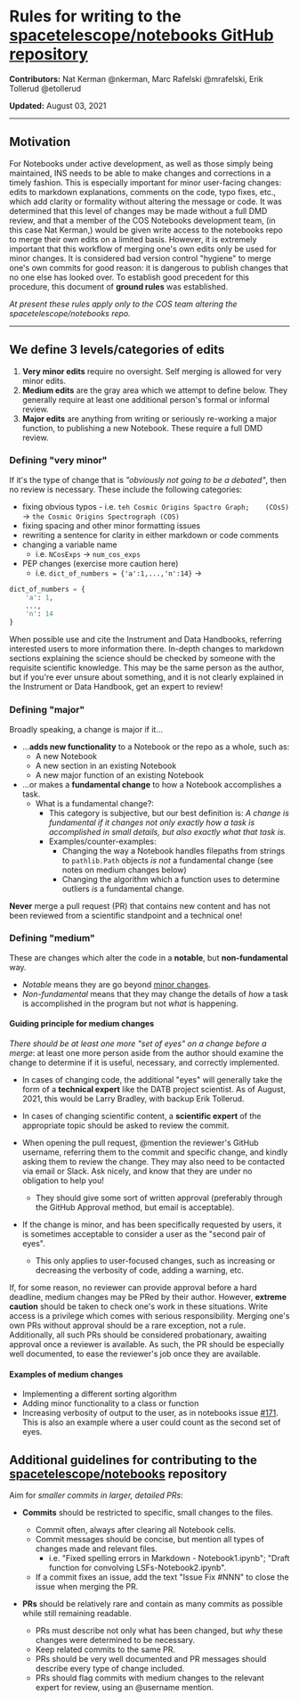 # Rules for writing to the [spacetelescope/notebooks GitHub repository](https://github.com/spacetelescope/notebooks/)

**Contributors:** Nat Kerman @nkerman, Marc Rafelski @mrafelski, Erik Tollerud @etollerud

**Updated:** August 03, 2021

---

## Motivation

For Notebooks under active development, as well as those simply being maintained, INS needs to be able to make changes and corrections in a timely fashion. This is especially important for minor user-facing changes: edits to markdown explanations, comments on the code, typo fixes, etc., which add clarity or formality without altering the message or code. It was determined that this level of changes may be made without a full DMD review, and that a member of the COS Notebooks development team, (in this case Nat Kerman,) would be given write access to the notebooks repo to merge their own edits on a limited basis. However, it is extremely important that this workflow of merging one's own edits only be used for minor changes. It is considered bad version control "hygiene" to merge one's own commits for good reason: it is dangerous to publish changes that no one else has looked over. To establish good precedent for this procedure, this document of **ground rules** was established.

*At present these rules apply only to the COS team altering the spacetelescope/notebooks repo.*

---

## We define 3 levels/categories of edits

1. **Very minor edits** require no oversight. Self merging is allowed for very minor edits.
2. **Medium edits** are the gray area which we attempt to define below. They generally require at least one additional person's formal or informal review.
3. **Major edits** are anything from writing or seriously re-working a major function, to publishing a new Notebook. These require a full DMD review.

### Defining **"very minor"**

If it's the type of change that is *"obviously not going to be a debated"*, then no review is necessary. These include the following categories:

* fixing obvious typos - i.e. `teh Cosmic Origins Spactro Graph;    (COsS)` → `the Cosmic Origins Spectrograph (COS)`
* fixing spacing and other minor formatting issues
* rewriting a sentence for clarity in either markdown or code comments
* changing a variable name
  * i.e. `NCosExps` → `num_cos_exps`
* PEP changes (exercise more caution here)
  * i.e. `dict_of_numbers = {'a':1,...,'n':14}` →

```python
dict_of_numbers = {
    'a': 1,
    ...,
    'n': 14
}
```

When possible use and cite the Instrument and Data Handbooks, referring interested users to more information there. In-depth changes to markdown sections explaining the science should be checked by someone with the requisite scientific knowledge. This may be the same person as the author, but if you're ever unsure about something, and it is not clearly explained in the Instrument or Data Handbook, get an expert to review!

### Defining **"major"**

Broadly speaking, a change is major if it...

* ...**adds new functionality** to a Notebook or the repo as a whole, such as:
  * A new Notebook
  * A new section in an existing Notebook
  * A new major function of an existing Notebook
* ...or makes a **fundamental change** to how a Notebook accomplishes a task.
  * What is a fundamental change?:
    * This category is subjective, but our best definition is: *A change is fundamental if it changes not only exactly how a task is accomplished in small details, but also exactly what that task is.*
    * Examples/counter-examples:
      * Changing the way a Notebook handles filepaths from strings to `pathlib.Path` objects *is not* a fundamental change (see notes on medium changes below)
      * Changing the algorithm which a function uses to determine outliers *is* a fundamental change.

**Never** merge a pull request (PR) that contains new content and has not been reviewed from a scientific standpoint and a technical one!

### Defining **"medium"**

These are changes which alter the code in a **notable**, but **non-fundamental** way.

* *Notable* means they are go beyond [minor changes](#defining-very-minor).
* *Non-fundamental* means that they may change the details of *how* a task is accomplished in the program but not *what* is happening.

#### Guiding principle for medium changes

*There should be at least one more "set of eyes" on a change before a merge*: at least one more person aside from the author should examine the change to determine if it is useful, necessary, and correctly implemented.

* In cases of changing code, the additional "eyes" will generally take the form of a **technical expert** like the DATB project scientist. As of August, 2021, this would be Larry Bradley, with backup Erik Tollerud.
* In cases of changing scientific content, a **scientific expert** of the appropriate topic should be asked to review the commit.
* When opening the pull request, @mention the reviewer's GitHub username, referring them to the commit and specific change, and kindly asking them to review the change. They may also need to be contacted via email or Slack. Ask nicely, and know that they are under no obligation to help you!
  * They should give some sort of written approval (preferably through the GitHub Approval method, but email is acceptable).

* If the change is minor, and has been specifically requested by users, it is sometimes acceptable to consider a user as the "second pair of eyes".
  * This only applies to user-focused changes, such as increasing or decreasing the verbosity of code, adding a warning, etc.

If, for some reason, no reviewer can provide approval before a hard deadline, medium changes may be PRed by their author. However, **extreme caution** should be taken to check one's work in these situations. Write access is a privilege which comes with serious responsibility. Merging one's own PRs without approval should be a rare exception, not a rule. Additionally, all such PRs should be considered probationary, awaiting approval once a reviewer is available. As such, the PR should be especially well documented, to ease the reviewer's job once they are available.

#### Examples of medium changes

* Implementing a different sorting algorithm
* Adding minor functionality to a class or function
* Increasing verbosity of output to the user, as in notebooks issue [#171](https://github.com/spacetelescope/notebooks/issues/171). This is also an example where a user could count as the second set of eyes.

## Additional guidelines for contributing to the [spacetelescope/notebooks](https://github.com/spacetelescope/notebooks/) repository

Aim for *smaller commits in larger, detailed PRs*:

* **Commits** should be restricted to specific, small changes to the files.
  * Commit often, always after clearing all Notebook cells.
  * Commit messages should be concise, but mention all types of changes made and relevant files.
    * i.e. "Fixed spelling errors in Markdown - Notebook1.ipynb"; "Draft function for convolving LSFs-Notebook2.ipynb".
  * If a commit fixes an issue, add the text "Issue Fix #NNN" to close the issue when merging the PR.

* **PRs** should be relatively rare and contain as many commits as possible while still remaining readable.
  * PRs must describe not only what has been changed, but *why* these changes were determined to be necessary.
  * Keep related commits to the same PR.
  * PRs should be very well documented and PR messages should describe every type of change included.
  * PRs should flag commits with medium changes to the relevant expert for review, using an @username mention.
